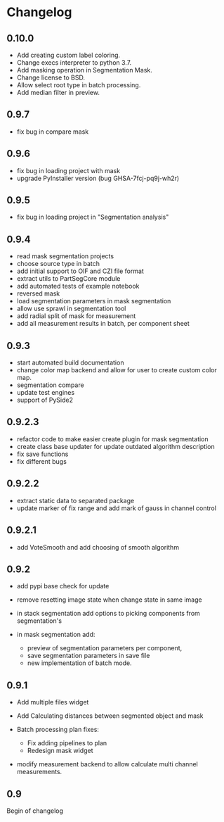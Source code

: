 # Changelog 

## 0.10.0 
-   Add creating custom label coloring.
-   Change execs interpreter to python 3.7.
-   Add masking operation in Segmentation Mask.
-   Change license to BSD.
-   Allow select root type in batch processing.
-   Add median filter in preview.

## 0.9.7
-   fix bug in compare mask

## 0.9.6 
-   fix bug in loading project with mask
-   upgrade PyInstaller version (bug  GHSA-7fcj-pq9j-wh2r) 

## 0.9.5
-   fix bug in loading project in "Segmentation analysis"

## 0.9.4
-   read mask segmentation projects 
-   choose source type in batch
-   add initial support to OIF and CZI file format
-   extract utils to PartSegCore module
-   add automated tests of example notebook
-   reversed mask
-   load segmentation parameters in mask segmentation
-   allow use sprawl in segmentation tool
-   add radial split of mask for measurement
-   add all measurement results in batch, per component sheet  

## 0.9.3
-   start automated build documentation
-   change color map backend and allow for user to create custom color map. 
-   segmentation compare
-   update test engines
-   support of PySide2 

## 0.9.2.3
-   refactor code to make easier create plugin for mask segmentation 
-   create class base updater for update outdated algorithm description
-   fix save functions
-   fix different bugs 

## 0.9.2.2
-   extract static data to separated package
-   update marker of fix range and add mark of gauss in channel control 
  
## 0.9.2.1
-   add VoteSmooth and add choosing of smooth algorithm

## 0.9.2
-   add pypi base check for update 

-   remove resetting image state when change state in same image

-   in stack segmentation add options to picking components from segmentation's

-   in mask segmentation add:
    -   preview of segmentation parameters per component, 
    -   save segmentation parameters in save file
    -   new implementation of batch mode. 

## 0.9.1
-   Add multiple files widget

-   Add Calculating distances between segmented object and mask

-   Batch processing plan fixes: 
    -   Fix adding pipelines to plan
    -   Redesign mask widget

-   modify measurement backend to allow calculate multi channel measurements. 

## 0.9
Begin of changelog
